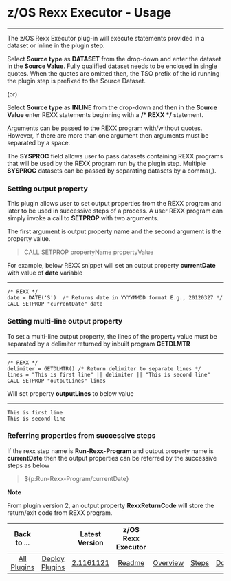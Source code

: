 # z/OS Rexx Executor - Usage

---

The z/OS Rexx Executor plug-in will execute statements provided in a dataset or inline in the plugin step.
 
Select **Source type** as **DATASET** from the drop-down and 
enter the dataset in the **Source Value**. 
Fully qualified dataset needs to be enclosed in single quotes.
When the quotes are omitted then, the TSO prefix of the id running the 
plugin step is prefixed to the Source Dataset.
  
(or)

Select **Source type** as **INLINE** from the drop-down and 
then in the **Source Value** enter REXX statements beginning with a **/\* REXX \*/** statement.

Arguments can be passed to the REXX program with/without quotes. 
However, if there are more than one argument then arguments must be separated by a space.

The **SYSPROC** field allows user to pass datasets containing REXX programs 
that will be used by the REXX program run by the plugin step. 
Multiple **SYSPROC** datasets can be passed by separating datasets by a comma(,).

### Setting output property

This plugin allows user to set output properties from the REXX program and 
later to be used in successive steps of a process. 
A user REXX program can simply invoke a call to **SETPROP** with two arguments.

The first argument is output property name and 
the second argument is the property value.

> CALL SETPROP propertyName propertyValue

For example, below REXX snippet will set an output property **currentDate** with value of **date** variable

***
    /* REXX */
    date = DATE('S')  /* Returns date in YYYYMMDD format E.g., 20120327 */
    CALL SETPROP "currentDate" date   

### Setting multi-line output property

To set a multi-line output property, the lines of the property value must be separated 
by a delimiter returned by inbuilt program **GETDLMTR** 

***
    /* REXX */
    delimiter = GETDLMTR() /* Return delimiter to separate lines */
    lines = "This is first line" || delimiter || "This is second line"  
    CALL SETPROP "outputLines" lines
    
Will set property **outputLines** to below value

***
    This is first line
    This is second line

### Referring properties from successive steps

If the rexx step name is **Run-Rexx-Program** and output property name is **currentDate**
then the output properties can be referred by the successive steps as below

> ${p:Run-Rexx-Program/currentDate}

**Note**

From plugin version 2, an output property __RexxReturnCode__ will store the return/exit code from REXX program.


|          Back to ...          |                                |                                                         Latest Version                                                          | z/OS Rexx Executor  |                         |                   |                           |
|:-----------------------------:|:------------------------------:|:-------------------------------------------------------------------------------------------------------------------------------:|:-------------------:|:-----------------------:|:-----------------:|:-------------------------:|
| [All Plugins](../../index.md) | [Deploy Plugins](../README.md) | [2.1161121](https://raw.githubusercontent.com/UrbanCode/IBM-UCD-PLUGINS/main/files/zos-rexx/ucd-plugins-zos-rexx-2.1161121.zip) | [Readme](README.md) | [Overview](overview.md) | [Steps](steps.md) | [Downloads](downloads.md) |
